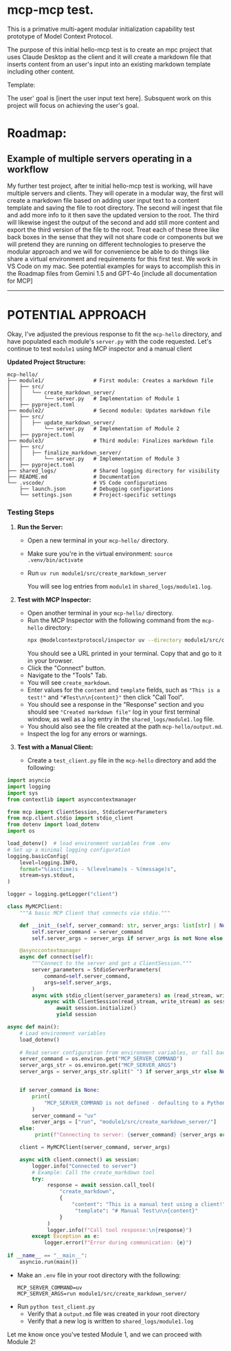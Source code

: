 # mcp-mcp test.

This is a primative multi-agent modular initialization capability test prototype of Model Context Protocol.  

The purpose of this initial hello-mcp test is to create an mpc project that uses Claude Desktop as the client and it will create a markdown file that inserts content from an user's input into an existing markdown template including other content.

Template:

The user' goal is [inert the user input text here].  Subsquent work on this project will focus on achieving the user's goal.


# Roadmap:

## Example of multiple servers operating in a workflow

My further test project, after te initial hello-mcp test is working, will have multiple servers and clients.  They will operate in a modular way, the first will create a markdown file based on adding user input text to a content template and saving the file to root directory.  The second will ingest that file and add more info to it then save the updated version to the root.  The third will likewise ingest the output of the second and add still more content and export the third version of the file to the root.  Treat each of these three like back boxes in the sense that they will not share code or components but we will pretend they are running on different technologies to preserve the modular approach and we will for convenience be able to do things like share a virtual environment and requirements for this first test.  We work in VS Code on my mac.  See potential examples for ways to accomplish this in the Roadmap files from Gemini 1.5 and GPT-4o  [include all documentation for MCP]

---------

# POTENTIAL APPROACH

Okay, I've adjusted the previous response to fit the `mcp-hello` directory, and have populated each module's `server.py` with the code requested.  Let's continue to test `module1` using MCP inspector and a manual client

**Updated Project Structure:**

```
mcp-hello/
├── module1/                # First module: Creates a markdown file
│   ├── src/
│   │   └── create_markdown_server/
│   │       └── server.py   # Implementation of Module 1
│   ├── pyproject.toml
├── module2/                # Second module: Updates markdown file
│   ├── src/
│   │   ├── update_markdown_server/
│   │       └── server.py   # Implementation of Module 2
│   ├── pyproject.toml
├── module3/                # Third module: Finalizes markdown file
│   ├── src/
│   │   ├── finalize_markdown_server/
│   │       └── server.py   # Implementation of Module 3
│   ├── pyproject.toml
├── shared_logs/            # Shared logging directory for visibility
├── README.md               # Documentation
└── .vscode/                # VS Code configurations
    ├── launch.json         # Debugging configurations
    └── settings.json       # Project-specific settings
```
### Testing Steps

1.  **Run the Server:**
    *   Open a new terminal in your `mcp-hello/` directory.
    *   Make sure you're in the virtual environment: `source .venv/bin/activate`
    *   Run `uv run module1/src/create_markdown_server`

        You will see log entries from `module1` in `shared_logs/module1.log`.

2.  **Test with MCP Inspector:**
    *   Open another terminal in your `mcp-hello/` directory.
    *   Run the MCP Inspector with the following command from the `mcp-hello` directory:
        ```bash
        npx @modelcontextprotocol/inspector uv --directory module1/src/create_markdown_server run create_markdown_server
        ```
        You should see a URL printed in your terminal. Copy that and go to it in your browser.
    *   Click the "Connect" button.
    *   Navigate to the "Tools" Tab.
    *   You will see `create_markdown`.
    *   Enter values for the `content` and `template` fields, such as `"This is a test!"` and `"#Test\n\n{content}"` then click "Call Tool".
    *   You should see a response in the "Response" section and you should see `"Created markdown file"` log in your first terminal window, as well as a log entry in the `shared_logs/module1.log` file.
    *   You should also see the file created at the path `mcp-hello/output.md`.
    *   Inspect the log for any errors or warnings.

3.  **Test with a Manual Client:**
    *   Create a `test_client.py` file in the `mcp-hello` directory and add the following:

```python
import asyncio
import logging
import sys
from contextlib import asynccontextmanager

from mcp import ClientSession, StdioServerParameters
from mcp.client.stdio import stdio_client
from dotenv import load_dotenv
import os

load_dotenv()  # load environment variables from .env
# Set up a minimal logging configuration
logging.basicConfig(
    level=logging.INFO,
    format="%(asctime)s - %(levelname)s - %(message)s",
    stream=sys.stdout,
)

logger = logging.getLogger("client")

class MyMCPClient:
    """A basic MCP Client that connects via stdio."""

    def __init__(self, server_command: str, server_args: list[str] | None = None):
        self.server_command = server_command
        self.server_args = server_args if server_args is not None else []

    @asynccontextmanager
    async def connect(self):
        """Connect to the server and get a ClientSession."""
        server_parameters = StdioServerParameters(
            command=self.server_command,
            args=self.server_args,
        )
        async with stdio_client(server_parameters) as (read_stream, write_stream):
            async with ClientSession(read_stream, write_stream) as session:
                await session.initialize()
                yield session

async def main():
    # Load environment variables
    load_dotenv()
    
    # Read server configuration from environment variables, or fall back to example
    server_command = os.environ.get("MCP_SERVER_COMMAND")
    server_args_str = os.environ.get("MCP_SERVER_ARGS")
    server_args = server_args_str.split(" ") if server_args_str else None


    if server_command is None:
        print(
            "MCP_SERVER_COMMAND is not defined - defaulting to a Python server for this example."
        )
        server_command = "uv"
        server_args = ["run", "module1/src/create_markdown_server/"]
    else:
         print(f"Connecting to server: {server_command} {server_args or ''}")

    client = MyMCPClient(server_command, server_args)

    async with client.connect() as session:
        logger.info("Connected to server")
        # Example: Call the create_markdown tool
        try:
             response = await session.call_tool(
                 "create_markdown",
                 {
                     "content": "This is a manual test using a client!",
                      "template": "# Manual Test\n\n{content}"
                 }
             )
             logger.info(f"Call tool response:\n{response}")
        except Exception as e:
            logger.error(f"Error during communication: {e}")
 
if __name__ == "__main__":
    asyncio.run(main())
```
  - Make an `.env` file in your root directory with the following:
    ```
    MCP_SERVER_COMMAND=uv
    MCP_SERVER_ARGS=run module1/src/create_markdown_server/
    ```
  - Run `python test_client.py`
    - Verify that a `output.md` file was created in your root directory
    - Verify that a new log is written to `shared_logs/module1.log`

Let me know once you've tested Module 1, and we can proceed with Module 2!
